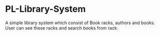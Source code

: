 # PL-Library-System
A simple library system which consist of Book racks, authors and books. User can see these racks and search books from rack.
